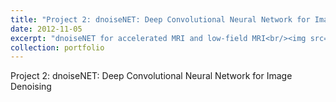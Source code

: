 ```yaml
---
title: "Project 2: dnoiseNET: Deep Convolutional Neural Network for Image Denoising"
date: 2012-11-05
excerpt: "dnoiseNET for accelerated MRI and low-field MRI<br/><img src='/images/500x300.png'>"
collection: portfolio
---
```


Project 2: dnoiseNET: Deep Convolutional Neural Network for Image Denoising